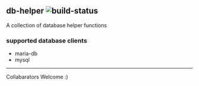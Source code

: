 ## db-helper ![build-status](https://travis-ci.com/lakshanwd/db-helper.svg?branch=master)

A collection of database helper functions

### supported database clients
* maria-db
* mysql

____
Collabarators Welcome :)
